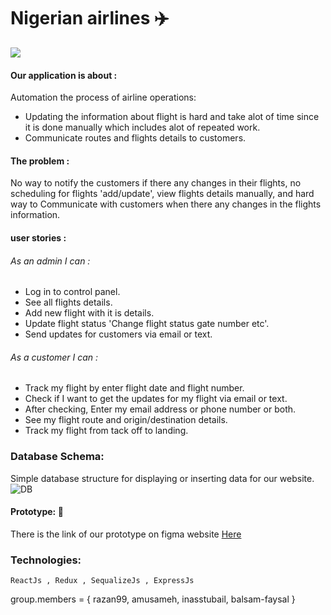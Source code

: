 # Nigerian airlines :airplane:

![](https://media.giphy.com/media/WKJpCXfvBHyla/giphy.gif)
#### Our application is about :
Automation the process of airline operations:
* Updating the information about flight is hard and take alot of time since it is done manually which includes alot of repeated work.
* Communicate routes and flights details to customers.

#### The problem :
No way to notify the customers if there any changes in their flights,
no scheduling for flights 'add/update', view flights details manually, and hard way to Communicate with customers when there any changes in the flights information.
#### user stories :
###### As an admin I can :
* Log in to control panel.
* See all flights details.
* Add new flight with it is details.
* Update flight status 'Change flight status gate number etc'.
* Send updates for customers via email or text.
###### As a customer I can :
* Track my flight by enter flight date and flight number.
* Check if I want to get the updates for my flight via email or text.
* After checking, Enter my email address or phone number or both.
* See my flight route and origin/destination details.
* Track my flight from tack off to landing.
### Database Schema:
Simple database structure for displaying or inserting data for our website.
![DB](https://c.top4top.net/p_934gkfy91.png)
#### Prototype: :link:
There is the link of our prototype on figma website [Here ](https://www.figma.com/file/Gnfk29p4IV6H99cy03Msw6e1/nigerian-airlines?node-id=0%3A1)

### Technologies:
```
ReactJs , Redux , SequalizeJs , ExpressJs
```

group.members = { razan99, amusameh, inasstubail, balsam-faysal }
